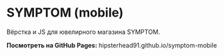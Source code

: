 # SYMPTOM (mobile)

Вёрстка и JS для ювелирного магазина SYMPTOM.

**Посмотреть на GitHub Pages:** hipsterhead91.github.io/symptom-mobile